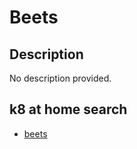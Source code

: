 # Beets

## Description

No description provided.

## k8 at home search

- [beets](https://nanne.dev/k8s-at-home-search/#/beets)
